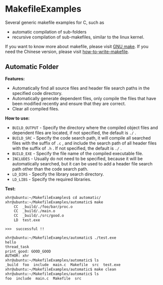 # MakefileExamples

Several generic makefile examples for C, such as
- automatic compilation of sub-folders
- recursive compilation of sub-makefiles, similar to the linux kernel.

If you want to know more about makefile, please visit [GNU make](http://www.gnu.org/software/make/manual/make.html). If you need the Chinese version, please visit [how-to-write-makefile](https://github.com/seisman/how-to-write-makefile).

## Automatic Folder

**Features:**

- Automatically find all source files and header file search paths in the specified code directory.
- Automatically generate dependent files, only compile the files that have been modified recently and ensure that they are correct.
- Clear all compiled files.

**How to use:**

- `BUILD_OUTPUT` - Specify the directory where the compiled object files and dependent files are located, if not specified, the default is `./` .
- `BUILD_SRC` - Specify the code search path, it will compile all searched files with the suffix of `.c` , and include the search path of all header files with the suffix of `.h` . If not specified, the default is `./` .
- `BUILD_EXE` - Specify the file name of the compiled executable file.
- `INCLUDES` - Usually do not need to be specified, because it will be automatically searched, but it can be used to add a header file search path other than the code search path.
- `LD_DIRS` - Specify the library search directory.
- `LD_LIBS` - Specify the required libraries.

**Test:**

```txt
xhr@ubuntu:~/MakefileExamples$ cd automatic/
xhr@ubuntu:~/MakefileExamples/automatic$ make
    CC  _build/./foo/bar/proc.o
    CC  _build/./main.o
    CC  _build/./src/good.o
    LD  test.exe

>>>  successful !!

xhr@ubuntu:~/MakefileExamples/automatic$ ./test.exe
hello
thread_task
print_good: GOOD_GOOD
AUTHOR: xhr
xhr@ubuntu:~/MakefileExamples/automatic$ ls
_build  foo  include  main.c  Makefile  src  test.exe
xhr@ubuntu:~/MakefileExamples/automatic$ make clean
xhr@ubuntu:~/MakefileExamples/automatic$ ls
foo  include  main.c  Makefile  src
```
